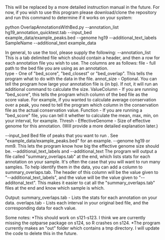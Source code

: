 This will be replaced by a more detailed instruction manual in the future. For now, if you wish to use this program please download/clone the repository and run this command to determine if it works on your system:

python OverlapAnnotationsWithBed.py --annotation_list hg19_annotation_quicktest.tab --input_bed example_data/example_peaks.bed --genome hg19 --additional_text_labels SampleName --additional_text example_data

In general, to use the tool, please supply the following:
--annotation_list 
    This is a tab delimited file which should contain a header, and then a row for each annotation file you wish to use. The columns are as follows:
    file - full path to the bed file you are using as an annotation.	
    type - One of "bed_score", "bed_closest" or "bed_overlap". This tells the program what to do with the data in the file.
    annot_size - Optional. You can tell the program how large your annotation file is (in bp). If not, it will run an additional command to calculate the size.
    ValueColumn - If you are running "bed_score", this tells the program which column of the bed file as the score value. For example, if you wanted to calculate average conservation over a peak, you need to tell the program which column in the conservation file as the actual conservation value.
    Function - If you are running a "bed_score" file, you can tell it whether to calculate the mean, max, min, on your interval, for example.
    Thresh - 
    EffectiveGenome - Size of effective genome for this annotation. (Will provide a more detailed explanation later.)
    
--input_bed 
    Bed file of peaks that you want to run . See "example_data/example_peaks.bed" for an example.
--genome 
    hg19 or mm9. This lets the program know how big the effective genome size should be.
--additional_text_labels and --additional_text
    The program will output a file called "summary_overlaps.tab" at the end, which lists stats for each annotation on your sample. It's often the case that you will want to run many samples. To help identify them in the data, you can add a column to summary_overlaps.tab. The header of this column will be the value given to "--additional_text_labels", and the value will be the value given to "--additonal_text". This makes it easier to cat all the "summary_overlaps.tab" files at the end and know which sample is which.
    
Output:
  summary_overlaps.tab - Lists the stats for each annotation on your data.
  overlaps.tab - Lists each interval in your original bed file, and the corresponding data for each value.

Some notes:
*This should work on s121-s123. I think we are currently missing the optparse package on s124, so R crashes on s124.
*The program currently makes an "out" folder which contains a tmp directory. I will update the code to delete this in the future.
